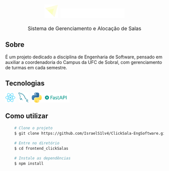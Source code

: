 <h1 align="center">  
    <img src="./frontend_ClickSalas/src/assets/logo.svg" style="height:2.6rem;" />
    <img src="./frontend_ClickSalas/src/assets/Click Salas.png" /><br>
    <p style="font-size:1rem; margin-top:1rem; font-weight:normal;">Sistema de Gerenciamento e Alocação de Salas</p>
</h1>

## Sobre

É um projeto dedicado a disciplina de Engenharia de Software, pensado em auxiliar a coordenadoria do Campus da UFC de Sobral, com gerenciamento de turmas em cada semestre.

## Tecnologias

<div style="display:flex; flex-direction: row;">
    <img src="./frontend_ClickSalas/src/assets/react-original.svg" style="height:2rem;" />
    <img src="./frontend_ClickSalas/src/assets/mysql (1).png" style="height:2rem; margin-left:10px;" />
    <img src="./frontend_ClickSalas/src/assets/python.png" style="height:2rem; margin-left:10px;" />
    <img src="./frontend_ClickSalas/src/assets/logo-teal.png" style="height:2rem;" />
</div>

## Como utilizar

```bash
    # Clone o projeto
    $ git clone https://github.com/IsraelS1lv4/ClickSala-EngSoftware.git
```

```bash
    # Entre no diretório
    $ cd frontend_clickSalas
```

```bash
    # Instale as dependências
    $ npm install
```
